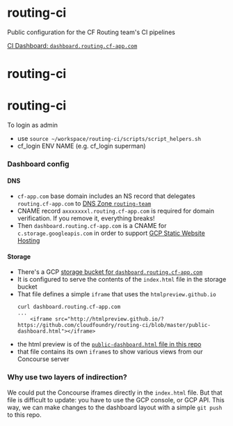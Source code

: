 # routing-ci

Public configuration for the CF Routing team's CI pipelines

[CI Dashboard: `dashboard.routing.cf-app.com`](http://dashboard.routing.cf-app.com)

# routing-ci

# routing-ci

To login as admin

- use `source ~/workspace/routing-ci/scripts/script_helpers.sh`
- cf_login ENV NAME (e.g. cf_login superman)

### Dashboard config

#### DNS
 - `cf-app.com` base domain includes an NS record that delegates `routing.cf-app.com` to [DNS Zone `routing-team`](https://console.cloud.google.com/net-services/dns/zones/routing-team?project=cf-routing)
 - CNAME record `axxxxxxxl.routing.cf-app.com` is required for domain verification.  If you remove it, everything breaks!
 - Then `dashboard.routing.cf-app.com` is a CNAME for `c.storage.googleapis.com` in order to support [GCP Static Website Hosting](https://cloud.google.com/storage/docs/hosting-static-website)

#### Storage
 - There's a GCP [storage bucket for `dashboard.routing.cf-app.com`](https://console.cloud.google.com/storage/browser/dashboard.routing.cf-app.com?project=cf-routing)
 - It is configured to serve the contents of the `index.html` file in the storage bucket
 - That file defines a simple `iframe` that uses the `htmlpreview.github.io`
   ```
   curl dashboard.routing.cf-app.com
   ...
       <iframe src="http://htmlpreview.github.io/?https://github.com/cloudfoundry/routing-ci/blob/master/public-dashboard.html"></iframe>
   ```
  - the html preview is of the [`public-dashboard.html` file in this repo](public-dashboard.html)
  - that file contains its own `iframe`s to show various views from our Concourse server

### Why use two layers of indirection?
We could put the Concourse iframes directly in the `index.html` file.  But that file is difficult to update: you have to use the GCP console, or GCP API.  This way, we can make changes to the dashboard layout with a simple `git push` to this repo.

